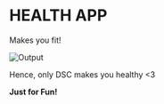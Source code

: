# HEALTH APP
Makes you fit!

![Output](https://user-images.githubusercontent.com/75872316/113193245-618b0480-927d-11eb-8e62-b2310f71322c.JPG)


Hence, only DSC makes you healthy <3

**Just for Fun!**

